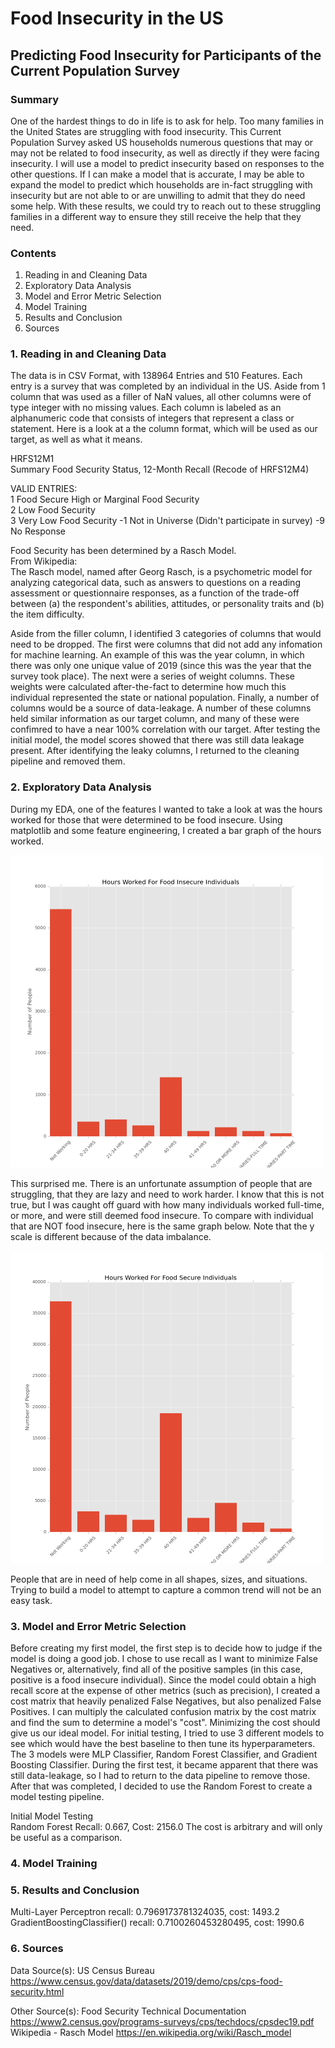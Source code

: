 # Food Insecurity in the US

## Predicting Food Insecurity for Participants of the Current Population Survey

### Summary
One of the hardest things to do in life is to ask for help. Too many families in the United States are struggling with food insecurity. This Current Population Survey asked US households numerous questions that may or may not be related to food insecurity, as well as directly if they were facing insecurity. I will use a model to predict insecurity based on responses to the other questions. If I can make a model that is accurate, I may be able to expand the model to predict which households are in-fact struggling with insecurity but are not able to or are unwilling to admit that they do need some help. With these results, we could try to reach out to these struggling families in a different way to ensure they still receive the help that they need.

### Contents
1. Reading in and Cleaning Data
2. Exploratory Data Analysis 
3. Model and Error Metric Selection
4. Model Training
5. Results and Conclusion
6. Sources

### 1. Reading in and Cleaning Data
The data is in CSV Format, with 138964 Entries and 510 Features. Each entry is a survey that was completed by an individual in the US. Aside from 1 column that was used as a filler of NaN values, all other columns were of type integer with no missing values. Each column is labeled as an alphanumeric code that consists of integers that represent a class or statement. Here is a look at a the column format, which will be used as our target, as well as what it means.

HRFS12M1  
Summary Food Security Status, 12-Month Recall (Recode of HRFS12M4)  

VALID ENTRIES:  
1 Food Secure High or Marginal Food Security  
2 Low Food Security  
3 Very Low Food Security 
-1 Not in Universe (Didn't participate in survey)
-9 No Response 
 
Food Security has been determined by a Rasch Model.  
From Wikipedia:  
The Rasch model, named after Georg Rasch, is a psychometric model for analyzing categorical data, such as answers to questions on a reading assessment or questionnaire responses, as a function of the trade-off between (a) the respondent's abilities, attitudes, or personality traits and (b) the item difficulty.

Aside from the filler column, I identified 3 categories of columns that would need to be dropped. The first were columns that did not add any infomation for machine learning. An example of this was the year column, in which there was only one unique value of 2019 (since this was the year that the survey took place). The next were a series of weight columns. These weights were calculated after-the-fact to determine how much this individual represented the state or national population. Finally, a number of columns would be a source of data-leakage. A number of these columns held similar information as our target column, and many of these were confimred to have a near 100% correlation with our target. After testing the initial model, the model scores showed that there was still data leakage present. After identifying the leaky columns, I returned to the cleaning pipeline and removed them.

### 2. Exploratory Data Analysis 
During my EDA, one of the features I wanted to take a look at was the hours worked for those that were determined to be food insecure. Using matplotlib and some feature engineering, I created a bar graph of the hours worked.   

<img src="img/worked_foodinsecure.png" width="500" height="500">  

This surprised me. There is an unfortunate assumption of people that are struggling, that they are lazy and need to work harder. I know that this is not true, but I was caught off guard with how many individuals worked full-time, or more, and were still deemed food insecure. To compare with individual that are NOT food insecure, here is the same graph below. Note that the y scale is different because of the data imbalance.

<img src="img/worked_foodsecure.png" width="500" height="500"> 

People that are in need of help come in all shapes, sizes, and situations. Trying to build a model to attempt to capture a common trend will not be an easy task.

### 3. Model and Error Metric Selection
Before creating my first model, the first step is to decide how to judge if the model is doing a good job. I chose to use recall as I want to minimize False Negatives or, alternatively, find all of the positive samples (in this case, positive is a food insecure individual). Since the model could obtain a high recall score at the expense of other metrics (such as precision), I created a cost matrix that heavily penalized False Negatives, but also penalized False Positives. I can multiply the calculated confusion matrix by the cost matrix and find the sum to determine a model's "cost". Minimizing the cost should give us our ideal model.
For initial testing, I tried to use 3 different models to see which would have the best baseline to then tune its hyperparameters. The 3 models were MLP Classifier, Random Forest Classifier, and Gradient Boosting Classifier. During the first test, it became apparent that there was still data-leakage, so I had to return to the data pipeline to remove those. After that was completed, I decided to use the Random Forest to create a model testing pipeline. 

Initial Model Testing  
Random Forest Recall: 0.667, Cost: 2156.0
The cost is arbitrary and will only be useful as a comparison.

### 4. Model Training

### 5. Results and Conclusion
Multi-Layer Perceptron recall: 0.7969173781324035, cost: 1493.2  
GradientBoostingClassifier() recall: 0.7100260453280495, cost: 1990.6 
### 6. Sources

Data Source(s):
US Census Bureau
https://www.census.gov/data/datasets/2019/demo/cps/cps-food-security.html

Other Source(s):
Food Security Technical Documentation
https://www2.census.gov/programs-surveys/cps/techdocs/cpsdec19.pdf
Wikipedia - Rasch Model
https://en.wikipedia.org/wiki/Rasch_model
